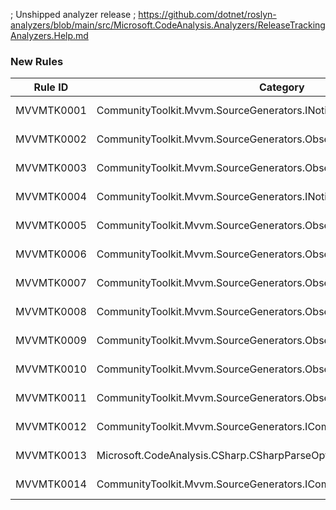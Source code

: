 ﻿; Unshipped analyzer release
; https://github.com/dotnet/roslyn-analyzers/blob/main/src/Microsoft.CodeAnalysis.Analyzers/ReleaseTrackingAnalyzers.Help.md

### New Rules

Rule ID | Category | Severity | Notes
--------|----------|----------|-------
MVVMTK0001 | CommunityToolkit.Mvvm.SourceGenerators.INotifyPropertyChangedGenerator | Error | See https://aka.ms/mvvmtoolkit/error
MVVMTK0002 | CommunityToolkit.Mvvm.SourceGenerators.ObservableObjectGenerator | Error | See https://aka.ms/mvvmtoolkit/error
MVVMTK0003 | CommunityToolkit.Mvvm.SourceGenerators.ObservableRecipientGenerator | Error | See https://aka.ms/mvvmtoolkit/error
MVVMTK0004 | CommunityToolkit.Mvvm.SourceGenerators.INotifyPropertyChangedGenerator | Error | See https://aka.ms/mvvmtoolkit/error
MVVMTK0005 | CommunityToolkit.Mvvm.SourceGenerators.ObservableObjectGenerator | Error | See https://aka.ms/mvvmtoolkit/error
MVVMTK0006 | CommunityToolkit.Mvvm.SourceGenerators.ObservableObjectGenerator | Error | See https://aka.ms/mvvmtoolkit/error
MVVMTK0007 | CommunityToolkit.Mvvm.SourceGenerators.ObservableRecipientGenerator | Error | See https://aka.ms/mvvmtoolkit/error
MVVMTK0008 | CommunityToolkit.Mvvm.SourceGenerators.ObservableRecipientGenerator | Error | See https://aka.ms/mvvmtoolkit/error
MVVMTK0009 | CommunityToolkit.Mvvm.SourceGenerators.ObservablePropertyGenerator | Error | See https://aka.ms/mvvmtoolkit/error
MVVMTK0010 | CommunityToolkit.Mvvm.SourceGenerators.ObservablePropertyGenerator | Error | See https://aka.ms/mvvmtoolkit/error
MVVMTK0011 | CommunityToolkit.Mvvm.SourceGenerators.ObservablePropertyGenerator | Error | See https://aka.ms/mvvmtoolkit/error
MVVMTK0012 | CommunityToolkit.Mvvm.SourceGenerators.ICommandGenerator | Error | See https://aka.ms/mvvmtoolkit/error
MVVMTK0013 | Microsoft.CodeAnalysis.CSharp.CSharpParseOptions | Error | See https://aka.ms/mvvmtoolkit/error
MVVMTK0014 | CommunityToolkit.Mvvm.SourceGenerators.ICommandGenerator | Error | See https://aka.ms/mvvmtoolkit/error
